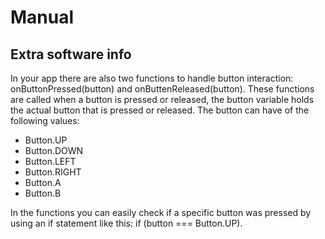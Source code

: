 # Manual

## Extra software info
In your app there are also two functions to handle button interaction: onButtonPressed(button) and onButtenReleased(button). These functions are called when a button is pressed or released, the button variable holds the actual button that is pressed or released. The button can have of the following values:
-	Button.UP
-	Button.DOWN
-	Button.LEFT
-	Button.RIGHT
-	Button.A
-	Button.B

In the functions you can easily check if a specific button was pressed by using an if statement like this: if (button === Button.UP).
